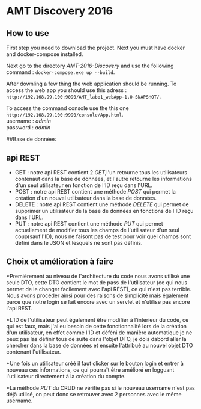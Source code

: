 # AMT Discovery 2016

## How to use

First step you need to download the project. Next you must have docker and docker-compose installed.

Next go to the directory *AMT-2016-Discovery* and use the following command : ``docker-compose.exe up --build``.

After downling a few thing the web application should be running.
To access the web app you should use this adress :   
``http://192.168.99.100:9090/AMT_labo1_webApp-1.0-SNAPSHOT/``.

To access the command console use the this one ``http://192.168.99.100:9990/console/App.html``.  
username : *admin*  
password : *admin*

##Base de données

## api REST
* GET : notre api REST contient 2 *GET*,l'un retourne tous les utilisateurs contenaut dans la base de données, et l'autre retourne les informations
d'un seul utilisateur en fonction de l'ID reçu dans l'URL.
* POST : notre api REST contient une méthode *POST* qui permet la création d'un nouvel utilisateur dans la base de données.
* DELETE : notre api REST contient une méthode *DELETE* qui permet de supprimer un utilisateur de la base de données en fonctions
de l'ID reçu dans l'URL.
* PUT : notre api REST contient une méthode *PUT* qui permet actuellement de modifier tous les champs de l'utilisateur d'un seul coup(sauf l'ID),
nous ne faisont pas de test pour voir quel champs sont défini dans le JSON et lesquels ne sont pas définis.

## Choix et amélioration à faire
*Premièrement au niveau de l'architecture du code nous avons utilisé une seule DTO, cette DTO contient le mot de 
pass de l'utilisateur (ce qui nous permet de le changer facilement avec l'api REST), ce qui n'est pas terrible. Nous avons procéder ainsi pour des raisons de simplicité mais
également parce que notre login se fait encore avec un servlet et n'utilise pas encore l'api REST.

*L'ID de l'utilisateur peut également être modifier à l'intérieur du code, ce qui est faux, mais j'ai eu besoin
de cette fonctionnalité lors de la création d'un utilisateur, en effet comme l'ID et déféni de manière automatique
je ne peux pas las définir tous de suite dans l'objet DTO, je dois dabord aller la chercher dans la base de données
et ensuite l'attribué au nouvel objet DTO contenant l'utilisateur.

*Une fois un utilisateur créé il faut clicker sur le bouton login et entrer à nouveau ces informations, ce qui pourraît
être amélioré en logguant l'utilisateur directement à la création du compte.

*La méthode *PUT* du CRUD ne vérifie pas si le nouveau username n'est pas déjà utilisé, on peut donc se retrouver avec 2 personnes avec le même username.